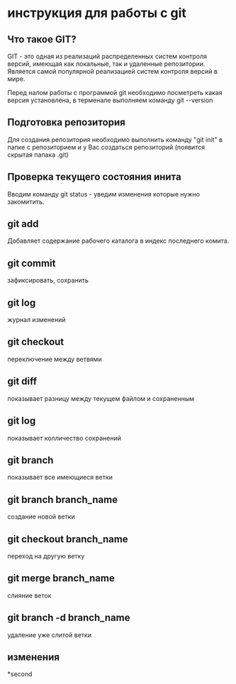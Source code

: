 # инструкция для работы с git

## Что такое GIT?

GIT - это одная из реализаций распределенных систем контроля версий, имеющая как локальные, так и удаленные репозитории. Является самой популярной реализацией систем контроля версий в мире.

Перед налом работы с программой git необходимо посметреть какая версия установлена, в терменале выполняем команду git --version

## Подготовка репозитория
Для создания репозитория необходимо выполнить команду "git init" в папке с репозиторием и у Вас создаться репозиторий (появится скрытая папака .git)

## Проверка текущего состояния инита
Вводим команду git status - уведим изменения которые нужно закомитить.

## git add
Добавляет содержание рабочего каталога в индекс последнего комита.

## git commit 
зафиксировать, сохранить

## git log
журнал изменений

## git checkout 
переключение между ветвями

## git diff 
показывает разницу между текущем файлом и сохраненным

## git log
показывает колличество сохранений

## git branch 
показывает все имеющиеся ветки

## git branch branch_name
создание новой ветки

## git checkout branch_name
переход на другую ветку

## git merge branch_name
слияние веток

## git branch -d branch_name
удаление уже слитой ветки

## изменения
*second
